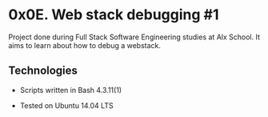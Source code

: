 # 0x0E. Web stack debugging #1

Project done during Full Stack Software Engineering studies at Alx School. It aims to learn about how to debug a webstack.

## Technologies

* Scripts written in Bash 4.3.11(1)

* Tested on Ubuntu 14.04 LTS
